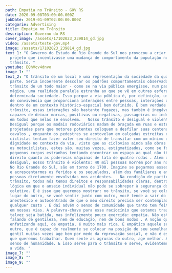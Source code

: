 ```yaml
---
path: Empatia no Trânsito - GOV RS
date: 2020-09-08T03:00:00.000Z
jobDate: 2019-01-09T02:00:00.000Z
categorie: Advertising
title: Empatia no Trânsito
description: Governo do RS
cover_image: /assets/17102023_239814_gd.jpg
video: /assets/teste-gov.mp4
image: /assets/17102023_239814_gd.jpg
text_1: "O Governo do Estado do Rio Grande do Sul nos provocou a criar um
  projeto que incentivasse uma mudança de comportamento da população no
  trânsito. "
youtube: EQhVcv4dnvo
image_1: ""
text_2: "O trânsito de um local é uma representação da sociedade da qual faz
  parte. Seria incoerente descolar os padrões comportamentais observados no
  trânsito de um todo maior - como se na via pública emergisse, num passe de
  mágica, uma realidade paralela estranha ao que se vê em outras esferas de
  determinada sociedade. Isso porque a via pública é, por definição, um espaço
  de convivência que proporciona interações entre pessoas, interações que se dão
  dentro de um contexto histórico-espacial bem definido. É bem verdade que, no
  trânsito, essas interações são bastante fugazes, mas também é inegável que são
  capazes de deixar marcas, positivas ou negativas, passageiras ou indeléveis,
  em todos que nelas se envolvem.   Nosso trânsito é desigual e violento.
  Desigual porque os modais rodoviários nadam de braçada em ruas e estradas
  projetadas para que motores potentes coloquem a desfilar suas centenas de
  cavalos , enquanto os pedestres se acotovelam em calçadas estreitas e os
  ciclistas tentam fazer valer seu direito de transitar com um mínimo de
  dignidade no contexto da via, visto que as ciclovias ainda são obras raras. Já
  os motociclistas, estes são, muitas vezes, estigmatizados, como se fossem
  pequenos corpos estranhos tentando encontrar um espaço ao qual não têm tanto
  direito quanto as poderosas máquinas de lata de quatro rodas . Além de
  desigual, nosso trânsito é violento: 40 mil pessoas morrem por ano no Brasil.
  No Rio Grande do Sul, são em torno de 1700. Imagine se pegarmos esses números
  e acrescentarmos os feridos e os sequelados, além dos familiares e amigos das
  pessoas diretamente envolvidas nos acidentes.   Na condição de partícipes do
  trânsito, todos nós temos direitos e responsabilidades claras, dentro de uma
  lógica em que o anseio individual não pode se sobrepor à segurança do
  coletivo. E é isso que queremos mostrar: no trânsito, se você se colocar no
  lugar do outro, se você sentir junto com outro, você tende a sair do estado
  anestésico e autocentrado de que o meu direito precisa ser contemplado a
  qualquer custo . E daí advém o senso de comunidade que tanto tem feito falta
  em nossas vias. A palavra-chave para esse raciocínio que estamos trazendo
  talvez seja batida, mas infelizmente pouco exercida: empatia. Não estamos
  falando de gentileza, nem de educação, nem de bons modos . A noção que estamos
  enfatizando aqui, de empatia, é muito mais rica. É empático aquele sente com o
  outro, que é capaz de realmente se colocar na posição de seu semelhante. O
  gentil muitas vezes age bem por medo da reprovação social, e não é essa noção
  que queremos trabalhar. Quem sente as agruras do outro, age melhor. Age com
  senso de humanidade. E isso serve para o trânsito e serve, evidentemente, para
  a vida. "
image_7: ""
image_8: ""
image_9: ""
---
```

